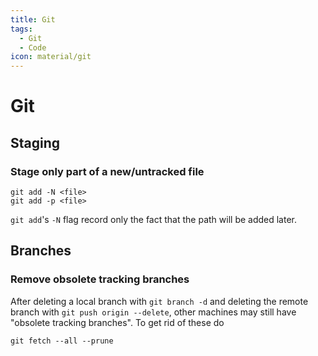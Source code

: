 ```yaml
---
title: Git
tags:
  - Git
  - Code
icon: material/git
---
```


# Git

## Staging

### Stage only part of a new/untracked file

```shell
git add -N <file>
git add -p <file>
```

`git add`'s `-N` flag record only the fact that the path will be added later.

## Branches

### Remove obsolete tracking branches

After deleting a local branch with `git branch -d`
and deleting the remote branch with `git push origin --delete`,
other machines may still have "obsolete tracking branches".
To get rid of these do

```shell
git fetch --all --prune
```
